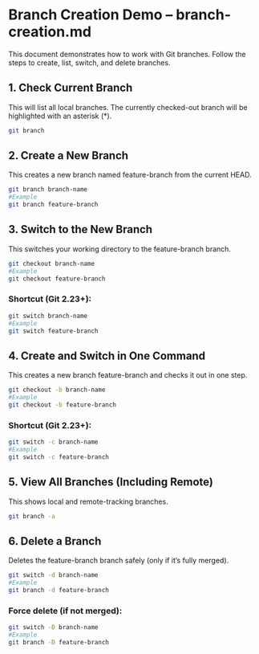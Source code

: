# Branch Creation Demo – branch-creation.md
This document demonstrates how to work with Git branches. Follow the steps to create, list, switch, and delete branches.

## 1. Check Current Branch
This will list all local branches. The currently checked-out branch will be highlighted with an asterisk (*).
```bash
git branch
```

## 2. Create a New Branch
This creates a new branch named feature-branch from the current HEAD.
```bash
git branch branch-name
#Example
git branch feature-branch
```

## 3. Switch to the New Branch
This switches your working directory to the feature-branch branch.
```bash
git checkout branch-name
#Example
git checkout feature-branch
```
### Shortcut (Git 2.23+):
```bash
git switch branch-name
#Example
git switch feature-branch
```

## 4. Create and Switch in One Command
This creates a new branch feature-branch and checks it out in one step.
```bash
git checkout -b branch-name
#Example
git checkout -b feature-branch
```
### Shortcut (Git 2.23+):
```bash
git switch -c branch-name
#Example
git switch -c feature-branch
```

## 5. View All Branches (Including Remote)
This shows local and remote-tracking branches.
```bash
git branch -a
```

## 6. Delete a Branch
Deletes the feature-branch branch safely (only if it’s fully merged).
```bash
git switch -d branch-name
#Example
git branch -d feature-branch
```
### Force delete (if not merged):
```bash
git switch -D branch-name
#Example
git branch -D feature-branch
```